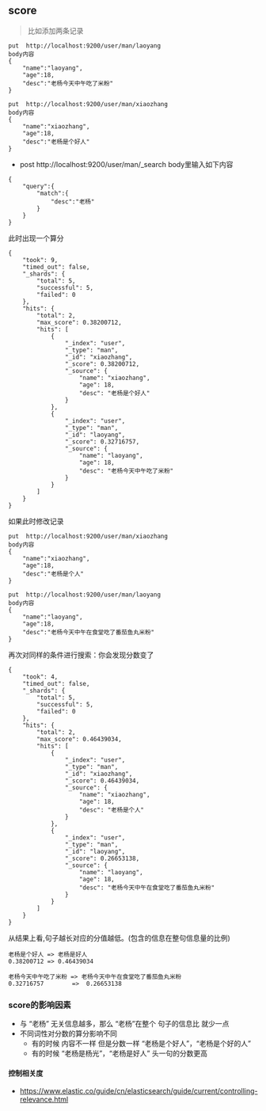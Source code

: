 ## score

> 比如添加两条记录

```
put  http://localhost:9200/user/man/laoyang
body内容
{
	"name":"laoyang",
	"age":18,
	"desc":"老杨今天中午吃了米粉"
}

put  http://localhost:9200/user/man/xiaozhang
body内容
{
	"name":"xiaozhang",
	"age":18,
	"desc":"老杨是个好人"
}
```

- post http://localhost:9200/user/man/_search
body里输入如下内容

```
{
	"query":{
		"match":{
			"desc":"老杨"
		}
	}
}
```

此时出现一个算分

```
{
	"took": 9,
	"timed_out": false,
	"_shards": {
		"total": 5,
		"successful": 5,
		"failed": 0
	},
	"hits": {
		"total": 2,
		"max_score": 0.38200712,
		"hits": [
			{
				"_index": "user",
				"_type": "man",
				"_id": "xiaozhang",
				"_score": 0.38200712,
				"_source": {
					"name": "xiaozhang",
					"age": 18,
					"desc": "老杨是个好人"
				}
			},
			{
				"_index": "user",
				"_type": "man",
				"_id": "laoyang",
				"_score": 0.32716757,
				"_source": {
					"name": "laoyang",
					"age": 18,
					"desc": "老杨今天中午吃了米粉"
				}
			}
		]
	}
}
```

如果此时修改记录

```
put  http://localhost:9200/user/man/xiaozhang
body内容
{
	"name":"xiaozhang",
	"age":18,
	"desc":"老杨是个人"
}

put  http://localhost:9200/user/man/laoyang
body内容
{
	"name":"laoyang",
	"age":18,
	"desc":"老杨今天中午在食堂吃了番茄鱼丸米粉"
}
```

再次对同样的条件进行搜索：你会发现分数变了

```
{
	"took": 4,
	"timed_out": false,
	"_shards": {
		"total": 5,
		"successful": 5,
		"failed": 0
	},
	"hits": {
		"total": 2,
		"max_score": 0.46439034,
		"hits": [
			{
				"_index": "user",
				"_type": "man",
				"_id": "xiaozhang",
				"_score": 0.46439034,
				"_source": {
					"name": "xiaozhang",
					"age": 18,
					"desc": "老杨是个人"
				}
			},
			{
				"_index": "user",
				"_type": "man",
				"_id": "laoyang",
				"_score": 0.26653138,
				"_source": {
					"name": "laoyang",
					"age": 18,
					"desc": "老杨今天中午在食堂吃了番茄鱼丸米粉"
				}
			}
		]
	}
}
```

从结果上看,句子越长对应的分值越低。(包含的信息在整句信息量的比例)

```
老杨是个好人 => 老杨是好人 
0.38200712 => 0.46439034

老杨今天中午吃了米粉 => 老杨今天中午在食堂吃了番茄鱼丸米粉
0.32716757        =>  0.26653138
```

### score的影响因素

- 与 “老杨” 无关信息越多，那么 “老杨”在整个 句子的信息比 就少一点
- 不同词性对分数的算分影响不同
    - 有的时候 内容不一样 但是分数一样 “老杨是个好人”，“老杨是个好的人”
    - 有的时候  “老杨是杨光”，“老杨是好人”  头一句的分数更高

#### 控制相关度

- https://www.elastic.co/guide/cn/elasticsearch/guide/current/controlling-relevance.html

